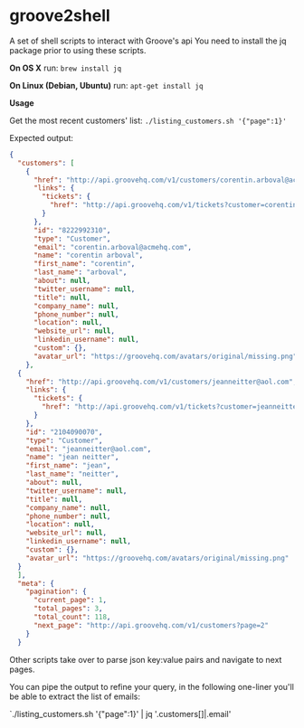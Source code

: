 # groove2shell
A set of shell scripts to interact with Groove's api
You need to install the jq package prior to using these scripts.

__On OS X__ run:
```brew install jq```

__On Linux (Debian, Ubuntu)__ run:
```apt-get install jq```

__Usage__

Get the most recent customers' list:
```./listing_customers.sh '{"page":1}'```

Expected output:
```json
{
  "customers": [
    {
      "href": "http://api.groovehq.com/v1/customers/corentin.arboval@acmehq.com",
      "links": {
        "tickets": {
          "href": "http://api.groovehq.com/v1/tickets?customer=corentin.arboval%40acmehq.com"
        }
      },
      "id": "8222992310",
      "type": "Customer",
      "email": "corentin.arboval@acmehq.com",
      "name": "corentin arboval",
      "first_name": "corentin",
      "last_name": "arboval",
      "about": null,
      "twitter_username": null,
      "title": null,
      "company_name": null,
      "phone_number": null,
      "location": null,
      "website_url": null,
      "linkedin_username": null,
      "custom": {},
      "avatar_url": "https://groovehq.com/avatars/original/missing.png"
    },
  {
    "href": "http://api.groovehq.com/v1/customers/jeanneitter@aol.com",
    "links": {
      "tickets": {
        "href": "http://api.groovehq.com/v1/tickets?customer=jeanneitter%40aol.com"
      }
    },
    "id": "2104090070",
    "type": "Customer",
    "email": "jeanneitter@aol.com",
    "name": "jean neitter",
    "first_name": "jean",
    "last_name": "neitter",
    "about": null,
    "twitter_username": null,
    "title": null,
    "company_name": null,
    "phone_number": null,
    "location": null,
    "website_url": null,
    "linkedin_username": null,
    "custom": {},
    "avatar_url": "https://groovehq.com/avatars/original/missing.png"
  }
  ],
  "meta": {
    "pagination": {
      "current_page": 1,
      "total_pages": 3,
      "total_count": 118,
      "next_page": "http://api.groovehq.com/v1/customers?page=2"
    }
  }

```

Other scripts take over to parse json key:value pairs and navigate to next pages.

You can pipe the output to refine your query, in the following one-liner you'll be able to extract the list of emails:

`./listing_customers.sh '{"page":1}' | jq '.customers[]|.email'